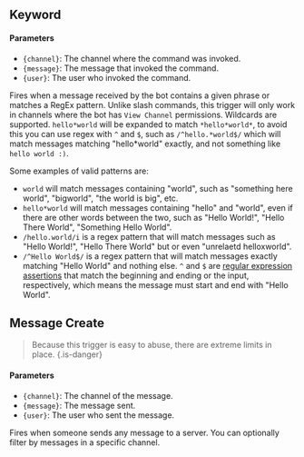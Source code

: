 ## Keyword

#### Parameters

- `{channel}`: The channel where the command was invoked.
- `{message}`: The message that invoked the command.
- `{user}`: The user who invoked the command.

Fires when a message received by the bot contains a given phrase or matches a RegEx pattern. Unlike slash commands, this trigger will only work in channels where the bot has `View Channel` permissions. Wildcards are supported. `hello*world` will be expanded to match `*hello*world*`, to avoid this you can use regex with `^` and `$`, such as `/^hello.*world$/` which will match messages matching "hello\*world" exactly, and not something like `hello world :)`.

Some examples of valid patterns are:

- `world` will match messages containing "world", such as "something here world", "bigworld", "the world is big", etc.
- `hello*world` will match messages containing "hello" and "world", even if there are other words between the two, such as "Hello World!", "Hello There World", "Something Hello World".
- `/hello.world/i` is a regex pattern that will match messages such as "Hello World!", "Hello There World" but or even "unrelaetd helloxworld".
- `/^Hello World$/` is a regex pattern that will match messages exactly matching "Hello World" and nothing else. `^` and `$` are [regular expression assertions](https://developer.mozilla.org/en-US/docs/Web/JavaScript/Guide/Regular_Expressions/Assertions) that match the beginning and ending or the input, respectively, which means the message must start and end with "Hello World".

## Message Create

> Because this trigger is easy to abuse, there are extreme limits in place. {.is-danger}

#### Parameters

- `{channel}`: The channel of the message.
- `{message}`: The message sent.
- `{user}`: The user who sent the message.

Fires when someone sends any message to a server. You can optionally filter by messages in a specific channel.